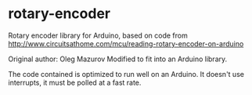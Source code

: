 # rotary-encoder
Rotary encoder library for Arduino, based on code from http://www.circuitsathome.com/mcu/reading-rotary-encoder-on-arduino

Original author: Oleg Mazurov
Modified to fit into an Arduino library.

The code contained is optimized to run well on an Arduino.  It doesn't use interrupts, it must be polled at a fast rate.
